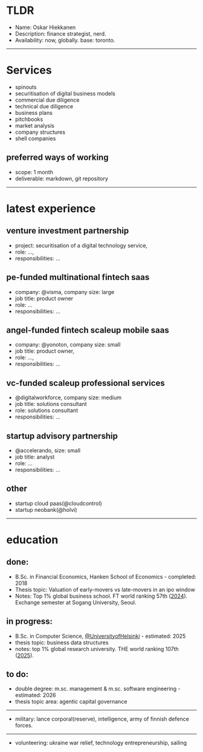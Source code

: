 # TLDR
- Name: Oskar Hiekkanen
- Description: finance strategist, nerd.
- Availability: now, globally. base: toronto.

***
# Services
- spinouts
- securitisation of digital business models
- commercial due diligence
- technical due diligence
- business plans
- pitchbooks
- market analysis
- company structures
- shell companies

## preferred ways of working
- scope: 1 month
- deliverable: markdown, git repository


***

# latest experience

## venture investment partnership
- project: securitisation of a digital technology service,
- role: ...,
- responsibilities: ... 

## pe-funded multinational fintech saas
- company: @visma, company size: large
- job title: product owner
- role: ...
- responsibilities: ... 

## angel-funded fintech scaleup mobile saas
- company: @yonoton, company size: small
- job title: product owner,
- role: ...,
- responsibilities: ... 

## vc-funded scaleup professional services
- @digitalworkforce, company size: medium
- job title: solutions consultant
- role: solutions consultant
- responsibilities: ... 

## startup advisory partnership
- @accelerando, size: small
- job title: analyst
- role: ...
- responsibilities: ...

## other
- startup cloud paas(@cloudcontrol)
- startup neobank(@holvi)
***
# education

## done:
- B.Sc. in Financial Economics, Hanken School of Economics - completed: 2018
- Thesis topic: Valuation of early-movers vs late-movers in an ipo window
- Notes: Top 1% global business school. FT world ranking 57th ([2024](https://rankings.ft.com/schools/498/hanken-school-of-economics/rankings/2961/masters-in-management-2024/ranking-data)). Exchange semester at Sogang University, Seoul.

## in progress:
- B.Sc. in Computer Science, [@UniversityofHelsinki](https://github.com/UniversityofHelsinki) - estimated: 2025
- thesis topic: business data structures
- notes: top 1% global research university. THE world ranking 107th ([2025](https://www.timeshighereducation.com/world-university-rankings/university-helsinki)).

## to do:
- double degree: m.sc. management & m.sc. software engineering - estimated: 2026
- thesis topic area: agentic capital governance

***


- military: lance corporal(reserve), intelligence, army of finnish defence forces.
*** 
- volunteering: ukraine war relief, technology entrepreneurship, sailing
